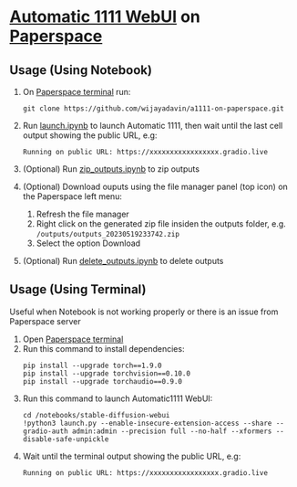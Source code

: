 # [Automatic 1111 WebUI](https://github.com/AUTOMATIC1111/stable-diffusion-webui) on [Paperspace](https://www.paperspace.com)

## Usage (Using Notebook)
1. On [Paperspace terminal](https://docs.paperspace.com/gradient/notebooks/terminal/) run:
    ```
    git clone https://github.com/wijayadavin/a1111-on-paperspace.git
    ```

2. Run [launch.ipynb](launch.ipynb) to launch Automatic 1111, then wait until the last cell output showing the public URL, e.g:
   ```
   Running on public URL: https://xxxxxxxxxxxxxxxxx.gradio.live
   ```

3. (Optional) Run [zip_outputs.ipynb](zip_outputs.ipynb) to zip outputs

4. (Optional) Download ouputs using the file manager panel (top icon) on the Paperspace left menu:
    1. Refresh the file manager
    2. Right click on the generated zip file insiden the outputs folder, e.g. `/outputs/outputs_20230519233742.zip`
    3. Select the option Download

5. (Optional) Run [delete_outputs.ipynb](delete_outputs.ipynb) to delete outputs

## Usage (Using Terminal)
Useful when Notebook is not working properly or there is an issue from Paperspace server
1. Open [Paperspace terminal](https://docs.paperspace.com/gradient/notebooks/terminal/)
2. Run this command to install dependencies:
    ```
    pip install --upgrade torch==1.9.0
    pip install --upgrade torchvision==0.10.0
    pip install --upgrade torchaudio==0.9.0
    ```
2. Run this command to launch Automatic1111 WebUI:
    ```
    cd /notebooks/stable-diffusion-webui
    !python3 launch.py --enable-insecure-extension-access --share --gradio-auth admin:admin --precision full --no-half --xformers --disable-safe-unpickle
    ```
3. Wait until the terminal output showing the public URL, e.g:
   ```
   Running on public URL: https://xxxxxxxxxxxxxxxxx.gradio.live
   ```